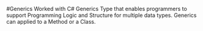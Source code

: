 #Generics
Worked with C# Generics Type that enables programmers to support Programming Logic and Structure for multiple data types. Generics can applied to a Method or a Class.
